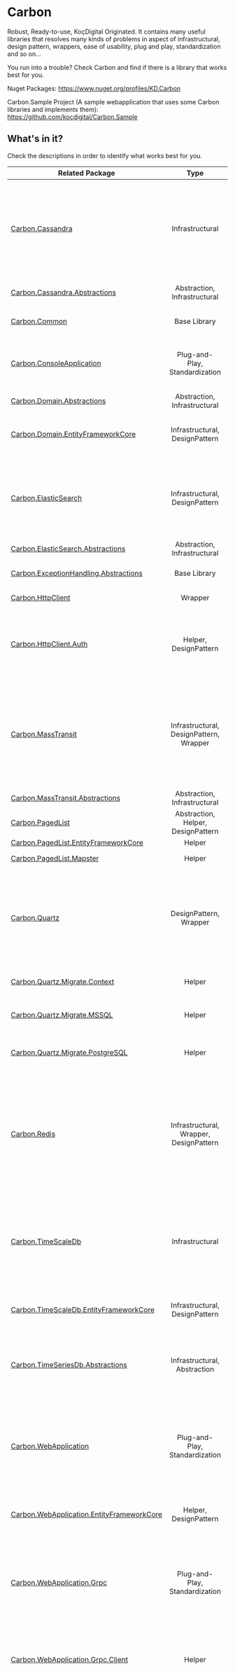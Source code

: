 # Carbon
Robust, Ready-to-use, KoçDigital Originated. It contains many useful libraries that resolves many kinds of problems in aspect
of infrastructural, design pattern, wrappers, ease of usability, plug and play, standardization and so on...

You run into a trouble? Check Carbon and find if there is a library that works best for you.

Nuget Packages:
https://www.nuget.org/profiles/KD.Carbon

Carbon.Sample Project (A sample webapplication that uses some Carbon libraries and implements them):
https://github.com/kocdigital/Carbon.Sample

## What's in it?

Check the descriptions in order to identify what works best for you.

| Related Package                                                                                   | Type                                       | Description   |
|-----------------------------------------------------------------                                  |:----:                                      |:----:         |
| [Carbon.Cassandra](/Carbon.Cassandra/README.Md)                                                   | Infrastructural                            | Wraps CassandraCsharpDriver library and provides handy Cassandra based operations and eases the configuration by decreasing the startup time. Cassandra is an open source NoSQL distributed database trusted by thousands of companies for scalability and high availability without compromising performance. Linear scalability and proven fault-tolerance on commodity hardware or cloud infrastructure make it the perfect platform for mission-critical data. ref: https://cassandra.apache.org/_/index.html             |
| [Carbon.Cassandra.Abstractions](/Carbon.Cassandra.Abstractions/README.Md)                         | Abstraction, Infrastructural               | Includes Abstractions for Carbon.Cassandra, you don't have to include this package standalone, use Carbon.Cassandra            |
| [Carbon.Common](/Carbon.Common/README.Md)                                                         | Base Library                               | Base library for multiple libraries, includes some common objects, classes, interfaces that is shared within libraries.            |
| [Carbon.ConsoleApplication](/Carbon.ConsoleApplication/README.Md)                                 | Plug-and-Play, Standardization             | Standardization for Console Applications. Add this library and have a working console application immediately with some most commonly used approaches for console applications such as Containerization, Logging, Config Management, Hosting Service etc.           |
| [Carbon.Domain.Abstractions](/Carbon.Domain.Abstractions/README.Md)                               | Abstraction, Infrastructural               | Abstraction of Carbon.Domain.EntityFramework.           |
| [Carbon.Domain.EntityFrameworkCore](/Carbon.Domain.EntityFrameworkCore/README.Md)                 | Infrastructural, DesignPattern             | Contains EntityFramework-based wrappers and libraries, also introduces CQRS and Repository Pattern for SQL-based infrastructures. Makes you manage your SQL context in a secure, and multi-tenant managed way.            |
| [Carbon.ElasticSearch](/Carbon.ElasticSearch/README.Md)                                           | Infrastructural, DesignPattern             | Wraps Nest library and provides handy ElasticSearch Based operations. It eases the configuration by decreasing the startup time. Provides CQRS over ElasticSearch. Elasticsearch is a distributed, free and open search and analytics engine for all types of data, including textual, numerical, geospatial, structured, and unstructured. ref: https://www.elastic.co/what-is/elasticsearch A Full-text search master!      |
| [Carbon.ElasticSearch.Abstractions](/Carbon.ElasticSearch.Abstractions/README.Md)                 | Abstraction, Infrastructural               | Abstraction of Carbon.ElasticSearch            |
| [Carbon.ExceptionHandling.Abstractions](/Carbon.ExceptionHandling.Abstractions/README.Md)         | Base Library                               | Contains Exception Handling bases and some useful exceptions that is shared amongst carbon libraries            |
| [Carbon.HttpClient](/Carbon.HttpClient/README.Md)                                                 | Wrapper                                    | Deprecated and incomplete package. To be removed later!            |
| [Carbon.HttpClient.Auth](/Carbon.HttpClient.Auth/README.Md)                                       | Helper, DesignPattern                      | Simple HTTP Handler for authenticated inter-microservices communication. Recommended for only purpose of in-cluster communication. Supports oAuth2 client_credentials grant typed authorization. Both HTTP 1.1 (REST-based) and HTTP 2.0 (GRPC-based) when [Carbon.WebApplication.Grpc.Client](/Carbon.WebApplication.Grpc.Client/README.Md) used are supported.            |
| [Carbon.MassTransit](/Carbon.MassTransit/README.Md)                                               | Infrastructural, DesignPattern, Wrapper    | This package is powered up by MassTransit that is a _free, open-source_ distributed application framework for .NET. MassTransit makes it easy to create applications and services that leverage message-based, loosely-coupled asynchronous communication for higher availability, reliability, and scalability. This package wraps up some capabilities and presents you with an easier and maintained way. It also contains some microservice design patterns and their ease of implementation beside of having RabbitMQ messaging.            |
| [Carbon.MassTransit.Abstractions](/Carbon.MassTransit.Abstractions/README.Md)                     | Abstraction, Infrastructural               | Deprecated. To be removed later!             |
| [Carbon.PagedList](/Carbon.PagedList/README.Md)                                                   | Abstraction, Helper, DesignPattern         | Enables pagination for your SQL EntityFramework queries. Useful for UI/UX based screens. Powered by LINQ.           |
| [Carbon.PagedList.EntityFrameworkCore](/Carbon.PagedList.EntityFrameworkCore/README.Md)           | Helper                                     | Introduces pagination extensions for IQueryables           |
| [Carbon.PagedList.Mapster](/Carbon.PagedList.Mapster/README.Md)                                   | Helper                                     | Introduces pagination extensions for Mapster Adapt          |
| [Carbon.Quartz](/Carbon.Quartz/README.Md)                                                         | DesignPattern, Wrapper                     | Introduces a distributed scheduler pattern powered by Quartz.Net. This package brings you a good wrapper and extension library for Quartz.Net which is directly compatible with any scalable, clusterable, fail-over capable and persistent enviroment such as Kubernetes. This package also eases the usage and gives you some one-click of deployment enablement for the persistency context which Quartz.Net does not offer directly where it expects you to run some SQL scripts manually before deployment.            |
| [Carbon.Quartz.Migrate.Context](/Carbon.Quartz.Migrate.Context/README.Md)                         | Helper                                     | This package brings you the capability of single code line of migration to bring persistency of Quartz.Net.            |
| [Carbon.Quartz.Migrate.MSSQL](/Carbon.Quartz.Migrate.MSSQL/README.Md)                             | Helper                                     | This package brings you the capability of single code line of migration to bring persistency of Quartz.Net for MSSQL. Migrates and manages, Quartz based tables automatically.  |
| [Carbon.Quartz.Migrate.PostgreSQL](/Carbon.Quartz.Migrate.PostgreSQL/README.Md)                   | Helper                                     | This package brings you the capability of single code line of migration to bring persistency of Quartz.Net for PostgreSQL. Migrates and manages, Quartz based tables automatically.  |
| [Carbon.Redis](/Carbon.Redis/README.Md)                                                           | Infrastructural, Wrapper, DesignPattern    | Introduces distributed cache, lock patterns. This package wraps up some Redis capabilities such as (Redis Lock, Redis PubSub, Redis Key Operations) in a single pack and presents them you with an easier and more maintainable way. It also creates some handy logics for Redis Operations which creates ease of usage and out-of-the-box serialization switch enablement which provides you with some object conversions. Also a Redis Healthcheck will be added automatically to your **/health** endpoint. Wraps StackExchange/StackExchange.Redis, samcook/RedLock.net, Microsoft.Extensions.Caching.StackExchangeRedis           |
| [Carbon.TimeScaleDb](/Carbon.TimeScaleDb/README.Md)                                               | Infrastructural                            | TimescaleDB is an open-source database designed to make SQL scalable for time-series data. This package brings TimeScaleDb-specific postgresql operations out of the box and a base package for [Carbon.TimeScaleDb.EntityFrameworkCore](/Carbon.TimeScaleDb.EntityFrameworkCore/README.Md) Using this package as stand-alone is not recommended. Please use the mentioned one in order to enable more capabilities and numerous type of operations set.            |
| [Carbon.TimeScaleDb.EntityFrameworkCore](/Carbon.TimeScaleDb.EntityFrameworkCore/README.Md)       | Infrastructural, DesignPattern             | This package brings you essential timescale capabilities by makes you leverage the benefits of entity framework core without leaving your comfort zone against dbcontext, linq queries, code-first database-table migrations.            |
| [Carbon.TimeSeriesDb.Abstractions](/Carbon.TimeSeriesDb.Abstractions/README.Md)                   | Infrastructural, Abstraction               | This package brings timeserie database specific abstractions to the table and a base package for [Carbon.TimeScaleDb.EntityFrameworkCore](/Carbon.TimeScaleDb.EntityFrameworkCore/README.Md). Using this package as stand-alone is not *recommended*. Please use the mentioned one in order to enable more capabilities and numerous type of operations set.            |
| [Carbon.WebApplication](/Carbon.WebApplication/README.Md)                                         | Plug-and-Play, Standardization             | Standardization for RESTful (HTTP 1.1) Web Applications. Add this library and have a working web application immediately with some most commonly used approaches for web applications such as Containerization, Logging, Config Management, Hosting Service, OpenAPI standards (Swagger), Authorization, Authentication, Multi-tenant management, exception handling, security etc. Use this package to easily boot a fully equipped web application with a couple line of codes.                       |
| [Carbon.WebApplication.EntityFrameworkCore](/Carbon.WebApplication.EntityFrameworkCore/README.Md) | Helper, DesignPattern                      | Brings some context-based extension methods for webapplications that uses Entityframework. Such as Migration and Read-Only Context for CQRS against TimeScaleDb.            |
| [Carbon.WebApplication.Grpc](/Carbon.WebApplication.Grpc/README.Md)                               | Plug-and-Play, Standardization             | Standardization for GRPC-based (HTTP 2.0) Web Applications. Add this library and have a working web application immediately with some most commonly used approaches for web applications such as Containerization, Kubernetes Enablement, Logging, Config Management, Hosting Service, OpenAPI standards (Swagger), Authorization, Authentication, Multi-tenant management, exception handling, security etc. Use this package to easily boot a fully equipped web application with a couple line of codes.                                  |
| [Carbon.WebApplication.Grpc.Client](/Carbon.WebApplication.Grpc.Client/README.Md)                 | Helper                                     | Helps you to communicate with GRPC-based web applications as a client, besides it brings authentication capabilities. If you want to communicate with GRPC-based web applications that uses [Carbon.WebApplication.Grpc](/Carbon.WebApplication.Grpc/README.Md) as a client, refer to this package.|
| [Carbon.WebApplication.SolutionService](/Carbon.WebApplication.SolutionService/README.Md)         | Helper                                     | Enables you to register your solutions, featureset and regarding permission items into tenant management space. You don't have to insert your items one by one in SQL. Use this package and leverage the advantage of code-first solution registration. Platform 360-specific package for now. |
